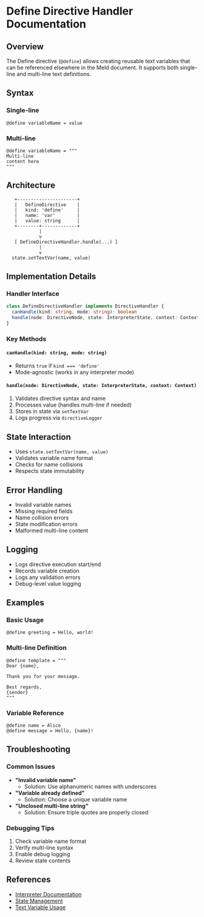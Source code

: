 # Define Directive Handler Documentation

## Overview
The Define directive (`@define`) allows creating reusable text variables that can be referenced elsewhere in the Meld document. It supports both single-line and multi-line text definitions.

## Syntax

### Single-line
```
@define variableName = value
```

### Multi-line
```
@define variableName = """
Multi-line
content here
"""
```

## Architecture

```
   +----------------------+
   |   DefineDirective    |
   |   kind: 'define'     |
   |   name: 'var'        |
   |   value: string      |
   +--------+-------------+
            |
            v
   [ DefineDirectiveHandler.handle(...) ]
            |
            v
  state.setTextVar(name, value)
```

## Implementation Details

### Handler Interface
```typescript
class DefineDirectiveHandler implements DirectiveHandler {
  canHandle(kind: string, mode: string): boolean
  handle(node: DirectiveNode, state: InterpreterState, context: Context): void
}
```

### Key Methods

#### `canHandle(kind: string, mode: string)`
- Returns `true` if `kind === 'define'`
- Mode-agnostic (works in any interpreter mode)

#### `handle(node: DirectiveNode, state: InterpreterState, context: Context)`
1. Validates directive syntax and name
2. Processes value (handles multi-line if needed)
3. Stores in state via `setTextVar`
4. Logs progress via `directiveLogger`

## State Interaction
- Uses `state.setTextVar(name, value)`
- Validates variable name format
- Checks for name collisions
- Respects state immutability

## Error Handling
- Invalid variable names
- Missing required fields
- Name collision errors
- State modification errors
- Malformed multi-line content

## Logging
- Logs directive execution start/end
- Records variable creation
- Logs any validation errors
- Debug-level value logging

## Examples

### Basic Usage
```
@define greeting = Hello, world!
```

### Multi-line Definition
```
@define template = """
Dear {name},

Thank you for your message.

Best regards,
{sender}
"""
```

### Variable Reference
```
@define name = Alice
@define message = Hello, {name}!
```

## Troubleshooting

### Common Issues
- **"Invalid variable name"**
  - Solution: Use alphanumeric names with underscores
- **"Variable already defined"**
  - Solution: Choose a unique variable name
- **"Unclosed multi-line string"**
  - Solution: Ensure triple quotes are properly closed

### Debugging Tips
1. Check variable name format
2. Verify multi-line syntax
3. Enable debug logging
4. Review state contents

## References
- [Interpreter Documentation](../../__docs__/README.md)
- [State Management](../../state/__docs__/README.md)
- [Text Variable Usage](../../../docs/variables.md) 